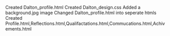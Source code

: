 Created Dalton_profile.html
Created Dalton_design.css
Added a background.jpg image
Changed Dalton_profile.html into seperate htmls
Created Profile.html,Reflections.html,Qualifactations.html,Commucations.html,Achivements.html

